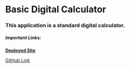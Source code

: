 # Basic Digital Calculator

### This application is a standard digital calculator.


##### Important Links:
[**Deployed Site**]()

[GitHub Link](https://github.com/brittmagee/calculator)